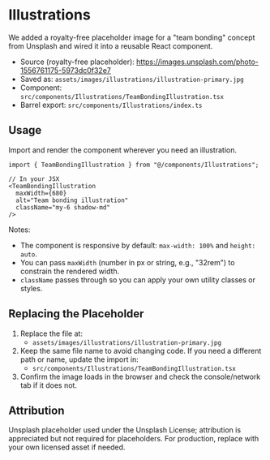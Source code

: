 # Illustrations

We added a royalty-free placeholder image for a "team bonding" concept from Unsplash and wired it into a reusable React component.

- Source (royalty-free placeholder): https://images.unsplash.com/photo-1556761175-5973dc0f32e7
- Saved as: `assets/images/illustrations/illustration-primary.jpg`
- Component: `src/components/Illustrations/TeamBondingIllustration.tsx`
- Barrel export: `src/components/Illustrations/index.ts`

## Usage

Import and render the component wherever you need an illustration.

```tsx
import { TeamBondingIllustration } from "@/components/Illustrations";

// In your JSX
<TeamBondingIllustration
  maxWidth={680}
  alt="Team bonding illustration"
  className="my-6 shadow-md"
/>
```

Notes:
- The component is responsive by default: `max-width: 100%` and `height: auto`.
- You can pass `maxWidth` (number in px or string, e.g., "32rem") to constrain the rendered width.
- `className` passes through so you can apply your own utility classes or styles.

## Replacing the Placeholder

1. Replace the file at:
   - `assets/images/illustrations/illustration-primary.jpg`
2. Keep the same file name to avoid changing code. If you need a different path or name, update the import in:
   - `src/components/Illustrations/TeamBondingIllustration.tsx`
3. Confirm the image loads in the browser and check the console/network tab if it does not.

## Attribution

Unsplash placeholder used under the Unsplash License; attribution is appreciated but not required for placeholders. For production, replace with your own licensed asset if needed.
